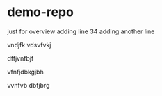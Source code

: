 # demo-repo
just for overview
adding line 34
adding another line

vndjfk
vdsvfvkj

dffjvnfbjf

vfnfjdbkgjbh

vvnfvb
dbfjbrg

